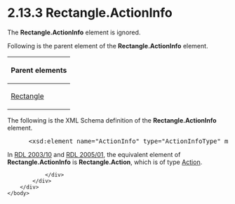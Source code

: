<html dir="LTR" xmlns:mshelp="http://msdn.microsoft.com/mshelp" xmlns:ddue="http://ddue.schemas.microsoft.com/authoring/2003/5" xmlns:xlink="http://www.w3.org/1999/xlink" xmlns:tool="http://www.microsoft.com/tooltip">
    <head>
        <meta http-equiv="Content-Type" content="text/html; CHARSET=utf-8"></meta>
        <meta name="save" content="history"></meta>
        <title>2.13.3 Rectangle.ActionInfo</title>
        <xml>
            <mshelp:toctitle title="2.13.3 Rectangle.ActionInfo"></mshelp:toctitle>
            <mshelp:rltitle title="[MS-RDL]: Rectangle.ActionInfo"></mshelp:rltitle>
            <mshelp:keyword index="A" term="98230acb-e930-4647-aaf1-17111d4947bf"></mshelp:keyword>
            <mshelp:attr name="DCSext.ContentType" value="open specification"></mshelp:attr>
            <mshelp:attr name="AssetID" value="98230acb-e930-4647-aaf1-17111d4947bf"></mshelp:attr>
            <mshelp:attr name="TopicType" value="kbRef"></mshelp:attr>
            <mshelp:attr name="DCSext.Title" value="[MS-RDL]: Rectangle.ActionInfo" />
        </xml>
    </head>
    <body>
        <div id="header">
            <h1 class="heading">2.13.3 Rectangle.ActionInfo</h1>
        </div>
        <div id="mainSection">
            <div id="mainBody">
                <div id="allHistory" class="saveHistory"></div>
                <div id="sectionSection0" class="section" name="collapseableSection">
                    

<p>The <b>Rectangle.ActionInfo</b> element is ignored.</p>

<p>Following is the parent element of the <b>Rectangle.ActionInfo</b>
element. </p>

<table>
 <thead>
  <tr>
   <th>
   <p>Parent elements</p>
   </th>
  </tr>
 </thead>
 <tr>
  <td>
  <p><a href="e36a41ea-aeaf-45cc-969e-8ab1e380882c.html">Rectangle</a></p>
  </td>
 </tr>
</table>

<p>The following is the XML Schema definition of the <b>Rectangle.ActionInfo</b>
element.</p>

<dl>
<dd>
<div><pre> &lt;xsd:element name=&quot;ActionInfo&quot; type=&quot;ActionInfoType&quot; minOccurs=&quot;0&quot; /&gt;
</pre></div>
</dd></dl>

<p>In <a href="a7e2ad00-07c8-4f6d-80ab-3ad55df7b233.html">RDL 2003/10</a>
and <a href="3ebe2912-4958-4832-b391-cad1f5e13338.html">RDL 2005/01</a>,
the equivalent element of <b>Rectangle.ActionInfo</b> is <b>Rectangle.Action</b>,
which is of type <a href="0c9b8d37-de61-420e-a652-26d3db8bc586.html">Action</a>.</p>


                </div>
            </div>
        </div>
    </body>
</html>